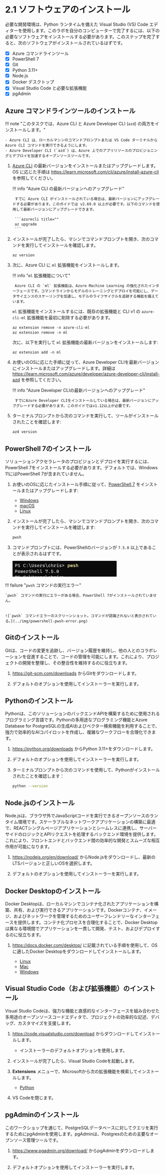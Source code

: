 # 2.1 ソフトウェアのインストール

必要な開発環境は、Python ランタイムを備えた Visual Studio (VS) Code エディターを使用します。このラボを自分のコンピューターで完了するには、以下の必要なソフトウェアをインストールする必要があります。このステップを完了すると、次のソフトウェアがインストールされているはずです。

- [X] Azure コマンドラインツール
- [X] PowerShell 7
- [X] Git
- [X] Python 3.11+
- [X] Node.js
- [X] Docker デスクトップ
- [X] Visual Studio Code と必要な拡張機能
- [X] pgAdmin

## Azure コマンドラインツールのインストール

!!! note "このタスクでは、Azure CLI と Azure Developer CLI (`azd`) の両方をインストールします。"

    - Azure CLI は、ローカルマシンのコマンドプロンプトまたは VS Code ターミナルから Azure CLI コマンドを実行できるようにします。
    - Azure Developer CLI (`azd`) は、Azure 上でのアプリリソースのプロビジョニングとデプロイを加速するオープンソースツールです。

1. [Azure CLI](https://docs.microsoft.com/cli/azure/?view=azure-cli-latest) の最新バージョンをインストールまたはアップグレードします。OS に応じた手順は <https://learn.microsoft.com/cli/azure/install-azure-cli> を参照してください。

    !!! info "Azure CLI の最新バージョンへのアップグレード"

        すでに Azure CLI がインストールされている場合は、最新バージョンにアップグレードする必要があります。このガイドでは v2.69.0 以上が必要です。以下のコマンドを使用して最新バージョンにアップグレードできます。

        ```azurecli title=""
        az upgrade
        ```

2. インストールが完了したら、マシンでコマンドプロンプトを開き、次のコマンドを実行してインストールを確認します。

    ```azurecli title=""
    az version
    ```

3. 次に、Azure CLI に `ml` 拡張機能をインストールします。

    !!! info "`ml` 拡張機能について"

        Azure CLI の `ml` 拡張機能は、Azure Machine Learning の強化されたインターフェースです。コマンドラインからモデルのトレーニングとデプロイを可能にし、データサイエンスのスケーリングを加速し、モデルのライフサイクルを追跡する機能を備えています。

    `ml` 拡張機能をインストールするには、既存の拡張機能と CLI v1 の `azure-cli-ml` 拡張機能を最初に削除する必要があります。

    ```azurecli title=""
    az extension remove -n azure-cli-ml
    az extension remove -n ml
    ```

    次に、以下を実行して `ml` 拡張機能の最新バージョンをインストールします:

    ```azurecli title=""
    az extension add -n ml
    ```

4. お使いのOSに応じた手順に従って、Azure Developer CLIを最新バージョンにインストールまたはアップグレードします。詳細は <https://learn.microsoft.com/azure/developer/azure-developer-cli/install-azd> を参照してください。

    !!! info "Azure Developer CLIの最新バージョンへのアップグレード"

        すでにAzure Developer CLIをインストールしている場合は、最新バージョンにアップグレードする必要があります。このガイドではv1.12以上が必要です。

5. ターミナルプロンプトから次のコマンドを実行して、ツールがインストールされたことを確認します:

    ```bash title=""
    azd version
    ```

## PowerShell 7のインストール

ソリューションアクセラレータのプロビジョンとデプロイを実行するには、PowerShell 7をインストールする必要があります。デフォルトでは、Windows 11にはPowerShell 7が含まれていません。

1. お使いのOSに応じたインストール手順に従って、[PowerShell 7](https://learn.microsoft.com/powershell/scripting/install/installing-powershell?view=powershell-7.5) をインストールまたはアップグレードします:

    - [Windows](https://learn.microsoft.com/powershell/scripting/install/installing-powershell-on-windows?view=powershell-7.5)
    - [macOS](https://learn.microsoft.com/powershell/scripting/install/installing-powershell-on-macos?view=powershell-7.5)
    - [Linux](https://learn.microsoft.com/powershell/scripting/install/installing-powershell-on-linux?view=powershell-7.5)

2. インストールが完了したら、マシンでコマンドプロンプトを開き、次のコマンドを実行してインストールを確認します:

    ```bash title=""
    pwsh
    ```

3. コマンドプロンプトには、PowerShellのバージョンが `7.5.0` 以上であることが表示されるはずです。

    ![コマンドプロンプトに 'pwsh' コマンドの結果が表示されているスクリーンショット。](../img/powershell-verify-installation.png)

!!! failure "`pwsh` コマンドの実行エラー"

    `pwsh` コマンドの実行にエラーがある場合、PowerShell 7がインストールされていません。


    ![`pwsh` コマンドエラーのスクリーンショット。コマンドが認識されないと表示されている。](../img/powershell-pwsh-error.png)

## Gitのインストール

Gitは、コードの変更を追跡し、バージョン履歴を維持し、他の人とのコラボレーションを促進することで、コードの管理を可能にします。これにより、プロジェクトの開発を整理し、その整合性を維持するのに役立ちます。

1. <https://git-scm.com/downloads> からGitをダウンロードします。

2. デフォルトのオプションを使用してインストーラーを実行します。

## Pythonのインストール

Pythonは、このソリューションのバックエンドAPIを構築するために使用されるプログラミング言語です。Pythonの多用途なプログラミング機能とAzure Database for PostgreSQLの生成AIおよびベクター検索機能を利用することで、強力で効率的なAIコパイロットを作成し、複雑なワークフローを合理化できます。

1. <https://python.org/downloads> からPython 3.11+をダウンロードします。

2. デフォルトのオプションを使用してインストーラーを実行します。

3. ターミナルプロンプトから次のコマンドを使用して、Pythonがインストールされたことを確認します：

    ```bash title=""
    python --version
    ```

## Node.jsのインストール

Node.jsは、ブラウザ外でJavaScriptコードを実行できるオープンソースのランタイム環境です。スケーラブルなネットワークアプリケーションの構築に最適で、REACTシングルページアプリケーションとシームレスに連携し、サーバーサイドのロジックとAPIリクエストを処理するバックエンド環境を提供します。これにより、フロントエンドとバックエンド間の効率的な開発とスムーズな相互作用が可能になります。

1. <https://nodejs.org/en/download/> からNode.jsをダウンロードし、最新のLTSバージョンと正しいOSを選択します。

2. デフォルトのオプションを使用してインストーラーを実行します。

## Docker Desktopのインストール

Docker Desktopは、ローカルマシンでコンテナ化されたアプリケーションを構築、共有、および実行できるアプリケーションです。Dockerコンテナ、イメージ、およびネットワークを管理するためのユーザーフレンドリーなインターフェースを提供します。コンテナ化プロセスを合理化することで、Docker Desktopは異なる環境間でアプリケーションを一貫して開発、テスト、およびデプロイするのに役立ちます。

1. <https://docs.docker.com/desktop/> に記載されている手順を使用して、OSに適したDocker Desktopをダウンロードしてインストールします。


    - [Linux](https://docs.docker.com/desktop/setup/install/linux/)
    - [Mac](https://docs.docker.com/desktop/setup/install/mac-install/)
    - [Windows](https://docs.docker.com/desktop/setup/install/windows-install/)

## Visual Studio Code（および拡張機能）のインストール

Visual Studio Codeは、強力な機能と直感的なインターフェースを組み合わせた多用途のオープンソースコードエディタで、プロジェクトの効率的な記述、デバッグ、カスタマイズを支援します。

1. <https://code.visualstudio.com/download> からダウンロードしてインストールします。

    - インストーラーのデフォルトオプションを使用します。

2. インストールが完了したら、Visual Studio Codeを起動します。

3. **Extensions** メニューで、Microsoftから次の拡張機能を検索してインストールします。

    - [Python](https://marketplace.visualstudio.com/items?itemName=ms-python.python)

4. VS Codeを閉じます。

## pgAdminのインストール

このワークショップを通じて、PostgreSQLデータベースに対してクエリを実行するためにpgAdminを使用します。pgAdminは、Postgresのための主要なオープンソース管理ツールです。

1. <https://www.pgadmin.org/download/> からpgAdminをダウンロードします。

2. デフォルトオプションを使用してインストーラーを実行します。
